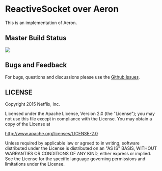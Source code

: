 # ReactiveSocket over Aeron

This is an implementation of Aeron.

## Master Build Status

<a href='https://travis-ci.org/ReactiveSocket/reactivesocket-aeron-rxjava/builds'><img src='https://travis-ci.org/ReactiveSocket/reactivesocket-aeron-rxjava.svg?branch=master'></a>

## Bugs and Feedback

For bugs, questions and discussions please use the [Github Issues](https://github.com/ReactiveSocket/reactivesocket-aeron-rxjava/issues).


## LICENSE

Copyright 2015 Netflix, Inc.

Licensed under the Apache License, Version 2.0 (the "License");
you may not use this file except in compliance with the License.
You may obtain a copy of the License at

<http://www.apache.org/licenses/LICENSE-2.0>

Unless required by applicable law or agreed to in writing, software
distributed under the License is distributed on an "AS IS" BASIS,
WITHOUT WARRANTIES OR CONDITIONS OF ANY KIND, either express or implied.
See the License for the specific language governing permissions and
limitations under the License.